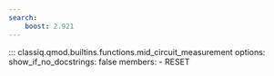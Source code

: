 ```yaml
---
search:
    boost: 2.921
---
```


<!-- spell-checker: disable -->
<!-- prettier-ignore-start -->
::: classiq.qmod.builtins.functions.mid_circuit_measurement
    options:
        show_if_no_docstrings: false
        members:
            - RESET
<!-- prettier-ignore-end -->
<!-- spell-checker: enable -->
